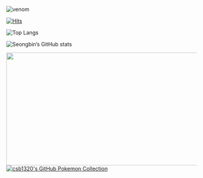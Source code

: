 ![venom](https://capsule-render.vercel.app/api?type=venom&height=200&text=I%20am%20Seongbin.&fontSize=70&color=0:8871e5,100:b678c4&stroke=b678c4)
<div align="left">

[![Hits](https://hits.seeyoufarm.com/api/count/incr/badge.svg?url=https%3A%2F%2Fgithub.com%2Fcsb1320&count_bg=%23BA00F9&title_bg=%23000000&icon=iconify.svg&icon_color=%23FFFFFF&title=&edge_flat=false)](https://hits.seeyoufarm.com)

![Top Langs](https://github-readme-stats.vercel.app/api/top-langs/?username=csb1320&layout=compact&bg_color=000000)

![Seongbin’s GitHub stats](https://github-readme-stats.vercel.app/api?username=csb1320&include_all_commits=true&show_icons=true&theme=cobalt&bg_color=000000)
</div>


<a href="https://github.com/devxb/gitanimals">
<img
  src="https://render.gitanimals.org/farms/csb1320"
  width="600"
  height="300"
/>
</a>

<a href="https://github.com/2jun0/github-pokemon-collection">
    <img src="https://gitpokecol.org/pokemons/csb1320?face=left&width=300&height=250&background=none" alt="csb1320's GitHub Pokemon Collection"/>
</a>
